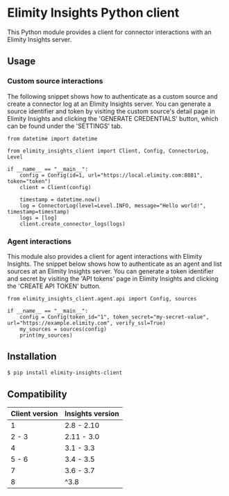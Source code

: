 # Elimity Insights Python client

This Python module provides a client for connector interactions with an Elimity
Insights server.

## Usage

### Custom source interactions

The following snippet shows how to authenticate as a custom source and create a connector log at an Elimity Insights
server. You can generate a source identifier and token by visiting the custom source's detail page in Elimity Insights
and clicking the 'GENERATE CREDENTIALS' button, which can be found under the 'SETTINGS' tab.

```python3
from datetime import datetime

from elimity_insights_client import Client, Config, ConnectorLog, Level

if __name__ == "__main__":
    config = Config(id=1, url="https://local.elimity.com:8081", token="token")
    client = Client(config)

    timestamp = datetime.now()
    log = ConnectorLog(level=Level.INFO, message="Hello world!", timestamp=timestamp)
    logs = [log]
    client.create_connector_logs(logs)
```

### Agent interactions

This module also provides a client for agent interactions with Elimity Insights. The snippet below shows how to
authenticate as an agent and list sources at an Elimity Insights server. You can generate a token identifier and
secret by visiting the 'API tokens' page in Elimity Insights and clicking the 'CREATE API TOKEN' button.

```python3
from elimity_insights_client.agent.api import Config, sources

if __name__ == "__main__":
    config = Config(token_id="1", token_secret="my-secret-value", url="https://example.elimity.com", verify_ssl=True)
    my_sources = sources(config)
    print(my_sources)
```

## Installation

```sh
$ pip install elimity-insights-client
```

## Compatibility

| Client version | Insights version |
| -------------- | ---------------- |
| 1              | 2.8 - 2.10       |
| 2 - 3          | 2.11 - 3.0       |
| 4              | 3.1 - 3.3        |
| 5 - 6          | 3.4 - 3.5        |
| 7              | 3.6 - 3.7        |
| 8              | ^3.8             |
